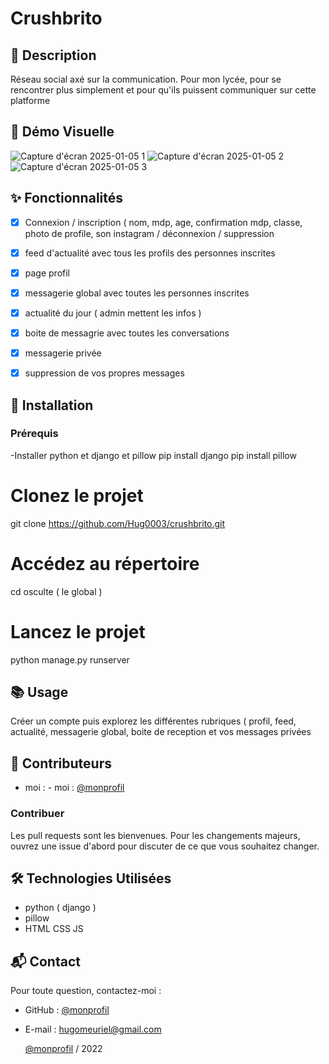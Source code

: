 # Crushbrito
## 📄 Description
Réseau social axé sur la communication. Pour mon lycée, pour se rencontrer plus simplement et pour qu'ils puissent communiquer sur cette platforme

## 🎥 Démo Visuelle
![Capture d'écran 2025-01-05 1](https://github.com/user-attachments/assets/b67dba6c-e5c4-47d1-8212-a65df37ca140)
![Capture d'écran 2025-01-05 2](https://github.com/user-attachments/assets/090515c9-4491-4741-8e7c-53f4b1e8f7ba)
![Capture d'écran 2025-01-05 3](https://github.com/user-attachments/assets/00142dae-b87a-4bf3-abac-142745c6bb72)


## ✨ Fonctionnalités
- [x] Connexion / inscription ( nom, mdp, age, confirmation mdp, classe, photo de profile, son instagram / déconnexion / suppression 
- [x] feed d'actualité avec tous les profils des personnes inscrites 
- [x] page profil
- [x] messagerie global avec toutes les personnes inscrites
- [x] actualité du jour ( admin mettent les infos )
- [x] boite de messagrie avec toutes les conversations
- [x] messagerie privée
- [x] suppression de vos propres messages 


## 🚀 Installation
### Prérequis
-Installer python et django et pillow
pip install django
pip install pillow

# Clonez le projet
git clone https://github.com/Hug0003/crushbrito.git

# Accédez au répertoire
cd osculte ( le global )

# Lancez le projet
python manage.py runserver

## 📚 Usage
Créer un compte puis explorez les différentes rubriques ( profil, feed, actualité, messagerie global, boite de reception et vos messages privées

## 👥 Contributeurs
- moi : - moi : [@monprofil](https://github.com/Hug0003)  

### Contribuer
Les pull requests sont les bienvenues. Pour les changements majeurs, ouvrez une issue d'abord pour discuter de ce que vous souhaitez changer.  

## 🛠️ Technologies Utilisées
- python ( django )
- pillow
- HTML CSS JS  

## 📬 Contact

Pour toute question, contactez-moi :  
- GitHub : [@monprofil](https://github.com/Hug0003)  
- E-mail : hugomeuriel@gmail.com

  [@monprofil](https://github.com/Hug0003)  / 2022

